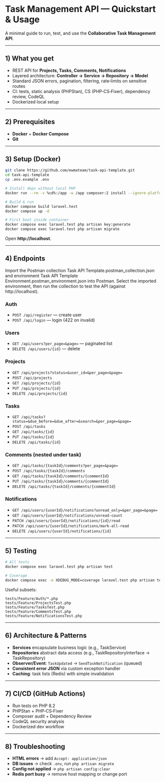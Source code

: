 # Task Management API — Quickstart & Usage
A minimal guide to run, test, and use the **Collaborative Task Management API**.

---

## 1) What you get
- REST API for **Projects, Tasks, Comments, Notifications**
- Layered architecture: **Controller → Service → Repository → Model**
- Standard JSON errors, pagination, filtering, rate‑limits on sensitive routes
- CI: tests, static analysis (PHPStan), CS (PHP‑CS‑Fixer), dependency review, CodeQL
- Dockerized local setup

---

## 2) Prerequisites
- **Docker** + **Docker Compose**
- **Git**

---

## 3) Setup (Docker)
```bash
git clone https://github.com/ewmateam/task-api-template.git
cd task-api-template
cp .env.example .env

# Install deps without local PHP
docker run --rm -v %cd%:/app -w /app composer:2 install --ignore-platform-reqs

# Build & run
docker compose build laravel.test
docker compose up -d

# First boot inside container
docker compose exec laravel.test php artisan key:generate
docker compose exec laravel.test php artisan migrate
```
Open **http://localhost**.

---

## 4) Endpoints
Import the Postman collection Task API Template.postman_collection.json and environment Task API Template Environment.postman_environment.json into Postman.
Select the imported environment, then run the collection to test the API (against http://localhost).

### Auth
- `POST /api/register` — create user
- `POST /api/login` — login (422 on invalid)

### Users
- `GET /api/users?per_page=&page=` — paginated list
- `DELETE /api/users/{id}` — delete

### Projects
- `GET /api/projects?status=&user_id=&per_page=&page=`
- `POST /api/projects`
- `GET /api/projects/{id}`
- `PUT /api/projects/{id}`
- `DELETE /api/projects/{id}`

### Tasks
- `GET /api/tasks?status=&due_before=&due_after=&search=&per_page=&page=`
- `POST /api/tasks`
- `GET /api/tasks/{id}`
- `PUT /api/tasks/{id}`
- `DELETE /api/tasks/{id}`

### Comments (nested under task)
- `GET /api/tasks/{taskId}/comments?per_page=&page=`
- `POST /api/tasks/{taskId}/comments`
- `GET /api/tasks/{taskId}/comments/{commentId}`
- `PUT /api/tasks/{taskId}/comments/{commentId}`
- `DELETE /api/tasks/{taskId}/comments/{commentId}`

### Notifications
- `GET /api/users/{userId}/notifications?unread_only=&per_page=&page=`
- `GET /api/users/{userId}/notifications/unread-count`
- `PATCH /api/users/{userId}/notifications/{id}/read`
- `PATCH /api/users/{userId}/notifications/mark-all-read`
- `DELETE /api/users/{userId}/notifications/{id}`

---

## 5) Testing
```bash
# All tests
docker compose exec laravel.test php artisan test

# Coverage
docker compose exec -e XDEBUG_MODE=coverage laravel.test php artisan test --coverage
```
Useful subsets:
```
tests/Feature/Auth/*.php
tests/Feature/ProjectsTest.php
tests/Feature/TasksTest.php
tests/Feature/CommentsTest.php
tests/Feature/NotificationsTest.php
```

---

## 6) Architecture & Patterns
- **Services** encapsulate business logic (e.g., TaskService)
- **Repositories** abstract data access (e.g., TaskRepositoryInterface → TaskRepository)
- **Observer/Event**: `TaskUpdated` → `SendTaskNotification` (queued)
- **Consistent error JSON** via custom exception handler
- **Caching**: task lists (Redis) with simple invalidation

---

## 7) CI/CD (GitHub Actions)
- Run tests on PHP 8.2
- PHPStan + PHP‑CS‑Fixer
- Composer audit + Dependency Review
- CodeQL security analysis
- Dockerized dev workflow

---

## 8) Troubleshooting
- **HTML errors** → add `Accept: application/json`
- **DB issues** → check `.env`, run `php artisan migrate`
- **Config not applied** → `php artisan config:clear`
- **Redis port busy** → remove host mapping or change port
